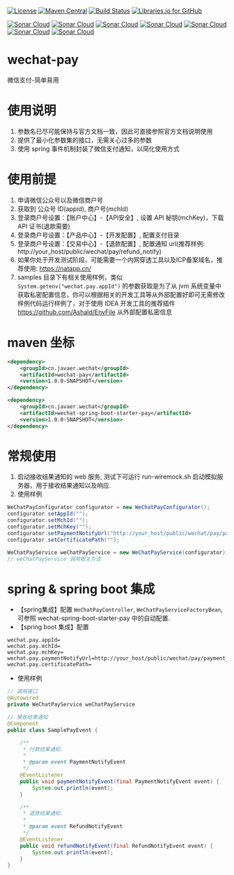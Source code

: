 [![License](https://img.shields.io/badge/License-Apache%202.0-blue.svg)](https://opensource.org/licenses/Apache-2.0)
[![Maven Central](https://maven-badges.herokuapp.com/maven-central/cn.javaer/wechat-pay/badge.svg)](https://maven-badges.herokuapp.com/maven-central/cn.javaer/wechat-pay)
[![Build Status](https://travis-ci.org/cn-src/wechat-pay.svg?branch=master)](https://travis-ci.org/cn-src/wechat-pay)
[![Libraries.io for GitHub](https://img.shields.io/librariesio/github/cn-src/wechat-pay.svg)](https://libraries.io/github/cn-src/wechat-pay)

[![Sonar Cloud](https://sonarcloud.io/api/project_badges/measure?project=cn.javaer.wechat%3Awechat-pay-parent&metric=alert_status)](https://sonarcloud.io/dashboard?id=cn.javaer.wechat%3Awechat-pay-parent)
[![Sonar Cloud](https://sonarcloud.io/api/project_badges/measure?project=cn.javaer.wechat%3Awechat-pay-parent&metric=sqale_rating)](https://sonarcloud.io/dashboard?id=cn.javaer.wechat%3Awechat-pay-parent)
[![Sonar Cloud](https://sonarcloud.io/api/project_badges/measure?project=cn.javaer.wechat%3Awechat-pay-parent&metric=coverage)](https://sonarcloud.io/dashboard?id=cn.javaer.wechat%3Awechat-pay-parent)
[![Sonar Cloud](https://sonarcloud.io/api/project_badges/measure?project=cn.javaer.wechat%3Awechat-pay-parent&metric=bugs)](https://sonarcloud.io/dashboard?id=cn.javaer.wechat%3Awechat-pay-parent)
[![Sonar Cloud](https://sonarcloud.io/api/project_badges/measure?project=cn.javaer.wechat%3Awechat-pay-parent&metric=code_smells)](https://sonarcloud.io/dashboard?id=cn.javaer.wechat%3Awechat-pay-parent)
[![Sonar Cloud](https://sonarcloud.io/api/project_badges/measure?project=cn.javaer.wechat%3Awechat-pay-parent&metric=vulnerabilities)](https://sonarcloud.io/dashboard?id=cn.javaer.wechat%3Awechat-pay-parent)
[![Sonar Cloud](https://sonarcloud.io/api/project_badges/measure?project=cn.javaer.wechat%3Awechat-pay-parent&metric=ncloc)](https://sonarcloud.io/dashboard?id=cn.javaer.wechat%3Awechat-pay-parent)

# wechat-pay
微信支付-简单易用

# 使用说明
1. 参数名已尽可能保持与官方文档一致，因此可直接参照官方文档说明使用
2. 提供了最小化参数集的接口，无需关心过多的参数
3. 使用 spring 事件机制封装了微信支付通知，以简化使用方式

# 使用前提
1. 申请微信公众号以及微信商户号
2. 获取到 公众号 ID(appid), 商户号(mchId)
3. 登录商户号设置：【账户中心】-【API安全】, 设置 API 秘钥(mchKey)，下载 API 证书(退款需要)
4. 登录商户号设置：【产品中心】-【开发配置】, 配置支付目录
5. 登录商户号设置：【交易中心】-【退款配置】, 配置通知 url(推荐样例: http://your_host/public/wechat/pay/refund_notify)
6. 如果你处于开发测试阶段，可能需要一个内网穿透工具以及ICP备案域名，推荐使用: https://natapp.cn/
7. samples 目录下有相关使用样例，类似 `System.getenv("wechat.pay.appId")` 的参数获取是为了从 jvm 系统变量中获取私密配置信息，你可以根据相关的开发工具等从外部配置好即可无需修改样例代码运行样例了，对于使用 IDEA 开发工具的推荐插件 https://github.com/Ashald/EnvFile 从外部配置私密信息

# maven 坐标
```xml
<dependency>
    <groupId>cn.javaer.wechat</groupId>
    <artifactId>wechat-pay</artifactId>
    <version>1.0.0-SNAPSHOT</version>
</dependency>

<dependency>
    <groupId>cn.javaer.wechat</groupId>
    <artifactId>wechat-spring-boot-starter-pay</artifactId>
    <version>1.0.0-SNAPSHOT</version>
</dependency>
```

# 常规使用

1. 启动接收结果通知的 web 服务, 测试下可运行 run-wiremock.sh 启动模拟服务器，用于接收结果通知以及响应.
2. 使用样例

```java
WeChatPayConfigurator configurator = new WeChatPayConfigurator();
configurator.setAppId("");
configurator.setMchId("");
configurator.setMchKey("");
configurator.setPaymentNotifyUrl("http://your_host/public/wechat/pay/payment_notify");
configurator.setCertificatePath("");

WeChatPayService weChatPayService = new WeChatPayService(configurator);
// weChatPayService 调用相关方法
```

# spring & spring boot 集成

* 【spring集成】配置 `WeChatPayController`, `WeChatPayServiceFactoryBean`, 可参照 wechat-spring-boot-starter-pay 中的自动配置.
* 【spring boot 集成】配置
```
wechat.pay.appId=
wechat.pay.mchId=
wechat.pay.mchKey=
wechat.pay.paymentNotifyUrl=http://your_host/public/wechat/pay/payment_notify
wechat.pay.certificatePath=
```
* 使用样例

```java
// 调用接口
@Autowired
private WeChatPayService weChatPayService
```

```java
// 接收结果通知
@Component
public class SamplePayEvent {

    /**
     * 付款结果通知.
     *
     * @param event PaymentNotifyEvent
     */
    @EventListener
    public void paymentNotifyEvent(final PaymentNotifyEvent event) {
        System.out.println(event);
    }

    /**
     * 退款结果通知.
     *
     * @param event RefundNotifyEvent
     */
    @EventListener
    public void refundNotifyEvent(final RefundNotifyEvent event) {
        System.out.println(event);
    }
}

```
